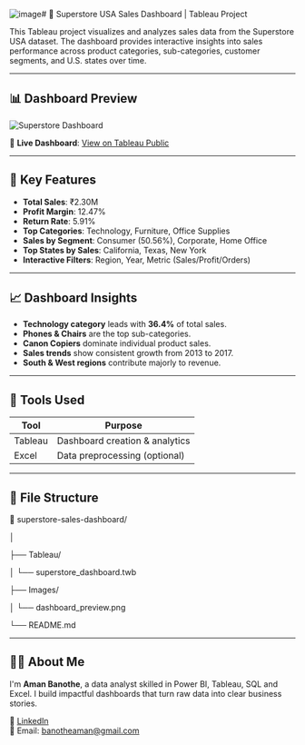 ![image](https://github.com/user-attachments/assets/fcf46453-2bec-4400-8400-462324d68f7d)# 🧾 Superstore USA Sales Dashboard | Tableau Project

This Tableau project visualizes and analyzes sales data from the Superstore USA dataset. The dashboard provides interactive insights into sales performance across product categories, sub-categories, customer segments, and U.S. states over time.

---

## 📊 Dashboard Preview

![Superstore Dashboard](./Images/dashboard_preview.png)

🔗 **Live Dashboard**: [View on Tableau Public]([https://public.tableau.com/app/profile/your-link](https://public.tableau.com/views/AmanBAnothe_Tableau_Assignment/Sheet18?:language=en-US&:sid=&:redirect=auth&:display_count=n&:origin=viz_share_link))

---

## 📌 Key Features

- **Total Sales**: ₹2.30M
- **Profit Margin**: 12.47%
- **Return Rate**: 5.91%
- **Top Categories**: Technology, Furniture, Office Supplies
- **Sales by Segment**: Consumer (50.56%), Corporate, Home Office
- **Top States by Sales**: California, Texas, New York
- **Interactive Filters**: Region, Year, Metric (Sales/Profit/Orders)

---

## 📈 Dashboard Insights

- **Technology category** leads with **36.4%** of total sales.
- **Phones & Chairs** are the top sub-categories.
- **Canon Copiers** dominate individual product sales.
- **Sales trends** show consistent growth from 2013 to 2017.
- **South & West regions** contribute majorly to revenue.

---

## 🧰 Tools Used

| Tool     | Purpose                         |
|----------|----------------------------------|
| Tableau  | Dashboard creation & analytics   |
| Excel    | Data preprocessing (optional)    |

---

## 📁 File Structure

📁 superstore-sales-dashboard/

│

├── Tableau/

│ └── superstore_dashboard.twb

├── Images/

│ └── dashboard_preview.png

└── README.md

---

## 🙋‍♂️ About Me

I'm **Aman Banothe**, a data analyst skilled in Power BI, Tableau, SQL and Excel. I build impactful dashboards that turn raw data into clear business stories.

🔗 [LinkedIn](https://www.linkedin.com/in/aman-banothe-5174ba223/)  
📧 Email: banotheaman@gmail.com

